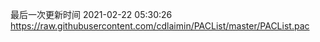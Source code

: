 最后一次更新时间 2021-02-22 05:30:26
https://raw.githubusercontent.com/cdlaimin/PACList/master/PACList.pac

